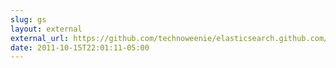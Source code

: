 ```yaml
---
slug: gs
layout: external
external_url: https://github.com/technoweenie/elasticsearch.github.com/commit/c15a7e180a5898ee2f6a7def0a920df682535c51
date: 2011-10-15T22:01:11-05:00
---
```

